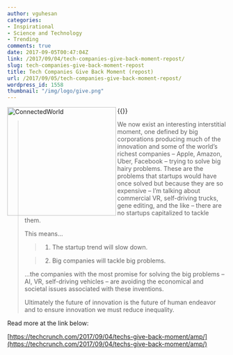 ```yaml
---
author: vguhesan
categories:
- Inspirational
- Science and Technology
- Trending
comments: true
date: 2017-09-05T00:47:04Z
link: /2017/09/04/tech-companies-give-back-moment-repost/
slug: tech-companies-give-back-moment-repost
title: Tech Companies Give Back Moment (repost) 
url: /2017/09/05/tech-companies-give-back-moment-repost/
wordpress_id: 1558
thumbnail: "/img/logo/give.png"
---
```




{{<img src="/img/2017/09/connectedworld.jpg" alt="ConnectedWorld" width="250"  align="left" class="authorbox__avatar">}}

<blockquote>We now exist an interesting interstitial moment, one defined by big corporations producing much of the innovation and some of the world’s richest companies – Apple, Amazon, Uber, Facebook – trying to solve big hairy problems. These are the problems that startups would have once solved but because they are so expensive – I’m talking about commercial VR, self-driving trucks, gene editing, and the like – there are no startups capitalized to tackle them.

This means...

> 
> 
	
>   1. The startup trend will slow down.
> 
	
>   2. Big companies will tackle big problems.
> 

...the companies with the most promise for solving the big problems – AI, VR, self-driving vehicles – are avoiding the economical and societal issues associated with these inventions.

Ultimately the future of innovation is the future of human endeavor and to ensure innovation we must reduce inequality.</blockquote>


Read more at the link below:

[https://techcrunch.com/2017/09/04/techs-give-back-moment/amp/](https://techcrunch.com/2017/09/04/techs-give-back-moment/amp/)
